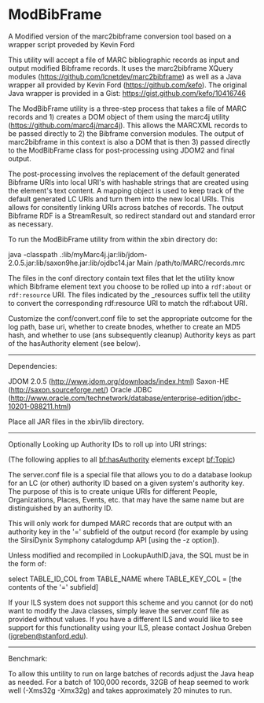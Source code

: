 ModBibFrame
===========

A Modified version of the marc2bibframe conversion tool based on a wrapper script proveded by Kevin Ford

This utility will accept a file of MARC bibliographic records as input and output modified Bibframe records. It uses the marc2bibframe XQuery modules (https://github.com/lcnetdev/marc2bibframe) as well as a Java wrapper all provided by Kevin Ford (https://github.com/kefo). The original Java wrapper is provided in a Gist: https://gist.github.com/kefo/10416746

The ModBibFrame utility is a three-step process that takes a file of MARC records and 1) creates a DOM object of them using the marc4j utility (https://github.com/marc4j/marc4j). This allows the MARCXML records to be passed directly to 2) the Bibframe conversion modules. The output of marc2bibframe in this context is also a DOM that is then 3) passed directly to the ModBibFrame class for post-processing using JDOM2 and final output.

The post-processing involves the replacement of the default generated Bibframe URIs into local URI's with hashable strings that are created using the element's text content. A mapping object is used to keep track of the default generated LC URIs and turn them into the new local URIs. This allows for consitently linking URIs across batches of records. The output Bibframe RDF is a StreamResult, so redirect standard out and standard error as necessary.

To run the ModBibFrame utility from within the xbin directory do:

java -classpath .:lib/myMarc4j.jar:lib/jdom-2.0.5.jar:lib/saxon9he.jar:lib/ojdbc14.jar Main /path/to/MARC/records.mrc

The files in the conf directory contain text files that let the utility know which Bibframe element text you choose to be rolled up into a `rdf:about` or `rdf:resource` URI. The files indicated by the _resources suffix tell the utility to convert the corresponding rdf:resource URI to match the rdf:about URI.

Customize the conf/convert.conf file to set the appropriate outcome for the log path, base uri, whether to create bnodes, whether to create an MD5 hash, and whether to use (ans subsequently cleanup) Authority keys as part of the hasAuthority element (see below).

-----

Dependencies:

JDOM 2.0.5 (http://www.jdom.org/downloads/index.html)
Saxon-HE (http://saxon.sourceforge.net/)
Oracle JDBC (http://www.oracle.com/technetwork/database/enterprise-edition/jdbc-10201-088211.html)

Place all JAR files in the xbin/lib directory.

-----

Optionally Looking up Authority IDs to roll up into URI strings:

(The following applies to all <bf:hasAuthority> elements except <bf:Topic>)

The server.conf file is a special file that allows you to do a database lookup for an LC (or other) authority ID based on a given system's authority key. The purpose of this is to create unique URIs for different People, Organizations, Places, Events, etc. that may have the same name but are distinguished by an authority ID.

This will only work for dumped MARC records that are output with an authority key in the '=' subfield of the output record (for example by using the SirsiDynix Symphony catalogdump API [using the -z option]).

Unless modified and recompiled in LookupAuthID.java, the SQL must be in the form of:

select TABLE_ID_COL from TABLE_NAME where TABLE_KEY_COL = [the contents of the '=' subfield]

If your ILS system does not support this scheme and you cannot (or do not) want to modify the Java classes, simply leave the server.conf file as provided without values. If you have a different ILS and would like to see support for this functionality using your ILS, please contact Joshua Greben (jgreben@stanford.edu).

-----

Benchmark:

To allow this untility to run on large batches of records adjust the Java heap as needed. For a batch of 100,000 records, 32GB of heap seemed to work well (-Xms32g -Xmx32g) and takes approximately 20 minutes to run.
